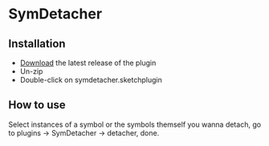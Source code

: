 # SymDetacher

## Installation

- [Download](https://github.com/soybisonte/symbol-detacher/raw/master/symdetacher.sketchplugin.zip) the latest release of the plugin
- Un-zip
- Double-click on symdetacher.sketchplugin

## How to use

  Select instances of a symbol or the symbols themself you wanna detach, go to plugins -> SymDetacher -> detacher, done.